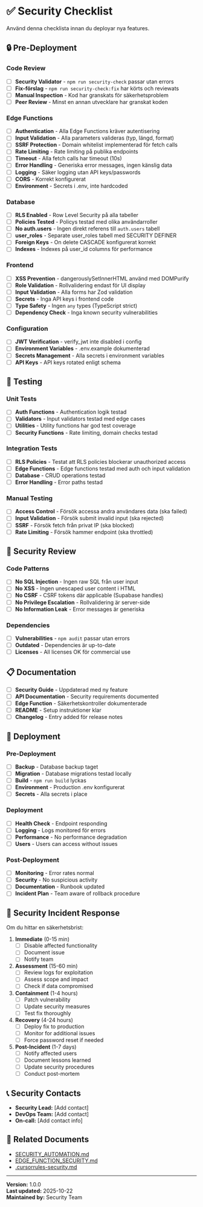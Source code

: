 # ✅ Security Checklist

Använd denna checklista innan du deployar nya features.

## 🔒 Pre-Deployment

### Code Review

- [ ] **Security Validator** - `npm run security-check` passar utan errors
- [ ] **Fix-förslag** - `npm run security-check:fix` har körts och reviewats
- [ ] **Manual Inspection** - Kod har granskats för säkerhetsproblem
- [ ] **Peer Review** - Minst en annan utvecklare har granskat koden

### Edge Functions

- [ ] **Authentication** - Alla Edge Functions kräver autentisering
- [ ] **Input Validation** - Alla parameters valideras (typ, längd, format)
- [ ] **SSRF Protection** - Domain whitelist implementerad för fetch calls
- [ ] **Rate Limiting** - Rate limiting på publika endpoints
- [ ] **Timeout** - Alla fetch calls har timeout (10s)
- [ ] **Error Handling** - Generiska error messages, ingen känslig data
- [ ] **Logging** - Säker logging utan API keys/passwords
- [ ] **CORS** - Korrekt konfigurerat
- [ ] **Environment** - Secrets i .env, inte hardcoded

### Database

- [ ] **RLS Enabled** - Row Level Security på alla tabeller
- [ ] **Policies Tested** - Policys testad med olika användarroller
- [ ] **No auth.users** - Ingen direkt referens till `auth.users` tabell
- [ ] **user_roles** - Separate user_roles tabell med SECURITY DEFINER
- [ ] **Foreign Keys** - On delete CASCADE konfigurerat korrekt
- [ ] **Indexes** - Indexes på user_id columns för performance

### Frontend

- [ ] **XSS Prevention** - dangerouslySetInnerHTML använd med DOMPurify
- [ ] **Role Validation** - Rollvalidering endast för UI display
- [ ] **Input Validation** - Alla forms har Zod validation
- [ ] **Secrets** - Inga API keys i frontend code
- [ ] **Type Safety** - Ingen `any` types (TypeScript strict)
- [ ] **Dependency Check** - Inga known security vulnerabilities

### Configuration

- [ ] **JWT Verification** - verify_jwt inte disabled i config
- [ ] **Environment Variables** - .env.example dokumenterad
- [ ] **Secrets Management** - Alla secrets i environment variables
- [ ] **API Keys** - API keys rotated enligt schema

## 🧪 Testing

### Unit Tests

- [ ] **Auth Functions** - Authentication logik testad
- [ ] **Validators** - Input validators testad med edge cases
- [ ] **Utilities** - Utility functions har god test coverage
- [ ] **Security Functions** - Rate limiting, domain checks testad

### Integration Tests

- [ ] **RLS Policies** - Testat att RLS policies blockerar unauthorized access
- [ ] **Edge Functions** - Edge functions testad med auth och input validation
- [ ] **Database** - CRUD operations testad
- [ ] **Error Handling** - Error paths testad

### Manual Testing

- [ ] **Access Control** - Försök accessa andra användares data (ska failed)
- [ ] **Input Validation** - Försök submit invalid input (ska rejected)
- [ ] **SSRF** - Försök fetch från privat IP (ska blocked)
- [ ] **Rate Limiting** - Försök hammer endpoint (ska throttled)

## 🔐 Security Review

### Code Patterns

- [ ] **No SQL Injection** - Ingen raw SQL från user input
- [ ] **No XSS** - Ingen unescaped user content i HTML
- [ ] **No CSRF** - CSRF tokens där applicable (Supabase handles)
- [ ] **No Privilege Escalation** - Rollvalidering är server-side
- [ ] **No Information Leak** - Error messages är generiska

### Dependencies

- [ ] **Vulnerabilities** - `npm audit` passar utan errors
- [ ] **Outdated** - Dependencies är up-to-date
- [ ] **Licenses** - All licenses OK för commercial use

## 📋 Documentation

- [ ] **Security Guide** - Uppdaterad med ny feature
- [ ] **API Documentation** - Security requirements documented
- [ ] **Edge Function** - Säkerhetskontroller dokumenterade
- [ ] **README** - Setup instruktioner klar
- [ ] **Changelog** - Entry added för release notes

## 🚀 Deployment

### Pre-Deployment

- [ ] **Backup** - Database backup taget
- [ ] **Migration** - Database migrations testad locally
- [ ] **Build** - `npm run build` lyckas
- [ ] **Environment** - Production .env konfigurerat
- [ ] **Secrets** - Alla secrets i place

### Deployment

- [ ] **Health Check** - Endpoint responding
- [ ] **Logging** - Logs monitored för errors
- [ ] **Performance** - No performance degradation
- [ ] **Users** - Users can access without issues

### Post-Deployment

- [ ] **Monitoring** - Error rates normal
- [ ] **Security** - No suspicious activity
- [ ] **Documentation** - Runbook updated
- [ ] **Incident Plan** - Team aware of rollback procedure

## 🚨 Security Incident Response

Om du hittar en säkerhetsbrist:

1. **Immediate** (0-15 min)
   - [ ] Disable affected functionality
   - [ ] Document issue
   - [ ] Notify team

2. **Assessment** (15-60 min)
   - [ ] Review logs for exploitation
   - [ ] Assess scope and impact
   - [ ] Check if data compromised

3. **Containment** (1-4 hours)
   - [ ] Patch vulnerability
   - [ ] Update security measures
   - [ ] Test fix thoroughly

4. **Recovery** (4-24 hours)
   - [ ] Deploy fix to production
   - [ ] Monitor for additional issues
   - [ ] Force password reset if needed

5. **Post-Incident** (1-7 days)
   - [ ] Notify affected users
   - [ ] Document lessons learned
   - [ ] Update security procedures
   - [ ] Conduct post-mortem

## 📞 Security Contacts

- **Security Lead:** [Add contact]
- **DevOps Team:** [Add contact]
- **On-call:** [Add contact info]

## 🔗 Related Documents

- [SECURITY_AUTOMATION.md](../docs/SECURITY_AUTOMATION.md)
- [EDGE_FUNCTION_SECURITY.md](../docs/EDGE_FUNCTION_SECURITY.md)
- [.cursorrules-security.md](../config-templates/cursorrules-security.md)

---

**Version:** 1.0.0  
**Last updated:** 2025-10-22  
**Maintained by:** Security Team

